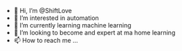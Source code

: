 - 👋 Hi, I’m @ShiftLove
- 👀 I’m interested in automation
- 🌱 I’m currently learning machine learning 
- 💞️ I’m looking to become and expert at ma home learning
- 📫 How to reach me ...

<!---
ShiftLove/ShiftLove is a ✨ special ✨ repository because its `README.md` (this file) appears on your GitHub profile.
You can click the Preview link to take a look at your changes.
--->
